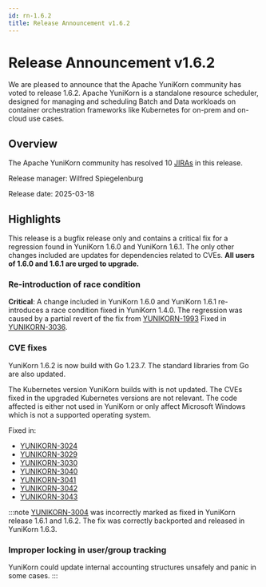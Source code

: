 ```yaml
---
id: rn-1.6.2
title: Release Announcement v1.6.2
---
```


<!--
Licensed to the Apache Software Foundation (ASF) under one
or more contributor license agreements.  See the NOTICE file
distributed with this work for additional information
regarding copyright ownership.  The ASF licenses this file
to you under the Apache License, Version 2.0 (the
"License"); you may not use this file except in compliance
with the License.  You may obtain a copy of the License at

  http://www.apache.org/licenses/LICENSE-2.0

Unless required by applicable law or agreed to in writing,
software distributed under the License is distributed on an
"AS IS" BASIS, WITHOUT WARRANTIES OR CONDITIONS OF ANY
KIND, either express or implied.  See the License for the
specific language governing permissions and limitations
under the License.
-->

# Release Announcement v1.6.2

We are pleased to announce that the Apache YuniKorn community has voted to release 1.6.2.
Apache YuniKorn is a standalone resource scheduler, designed for managing and scheduling Batch and Data workloads on container
orchestration frameworks like Kubernetes for on-prem and on-cloud use cases.

## Overview

The Apache YuniKorn community has resolved 10 [JIRAs](https://issues.apache.org/jira/issues/?filter=12353867#) in this release.

Release manager: Wilfred Spiegelenburg

Release date: 2025-03-18

## Highlights

This release is a bugfix release only and contains a critical fix for a regression found in YuniKorn 1.6.0 and YuniKorn 1.6.1.
The only other changes included are updates for dependencies related to CVEs. **All users of 1.6.0 and 1.6.1 are urged to upgrade.**

### Re-introduction of race condition

**Critical**: A change included in YuniKorn 1.6.0 and YuniKorn 1.6.1 re-introduces a race condition fixed in YuniKorn 1.4.0.
The regression was caused by a partial revert of the fix from [YUNIKORN-1993](https://issues.apache.org/jira/browse/YUNIKORN-1993)
Fixed in [YUNIKORN-3036](https://issues.apache.org/jira/browse/YUNIKORN-3036).

### CVE fixes

YuniKorn 1.6.2 is now build with Go 1.23.7. The standard libraries from Go are also updated.

The Kubernetes version YuniKorn builds with is not updated. The CVEs fixed in the upgraded Kubernetes versions are not relevant.
The code affected is either not used in YuniKorn or only affect Microsoft Windows which is not a supported operating system.

Fixed in:
* [YUNIKORN-3024](https://issues.apache.org/jira/browse/YUNIKORN-3034)
* [YUNIKORN-3029](https://issues.apache.org/jira/browse/YUNIKORN-3029)
* [YUNIKORN-3030](https://issues.apache.org/jira/browse/YUNIKORN-3030)
* [YUNIKORN-3040](https://issues.apache.org/jira/browse/YUNIKORN-3040)
* [YUNIKORN-3041](https://issues.apache.org/jira/browse/YUNIKORN-3041)
* [YUNIKORN-3042](https://issues.apache.org/jira/browse/YUNIKORN-3042)
* [YUNIKORN-3043](https://issues.apache.org/jira/browse/YUNIKORN-3043)

:::note
[YUNIKORN-3004](https://issues.apache.org/jira/browse/YUNIKORN-3004) was incorrectly marked as fixed in YuniKorn release 1.6.1 and 1.6.2.
The fix was correctly backported and released in YuniKorn 1.6.3.

### Improper locking in user/group tracking

YuniKorn could update internal accounting structures unsafely and panic in some cases.
:::
